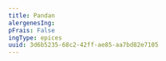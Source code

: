 ```yaml
---
title: Pandan
alergenesIng:
pFrais: False
ingType: epices
uuid: 3d6b5235-68c2-42ff-ae85-aa7bd82e7105
---
```

